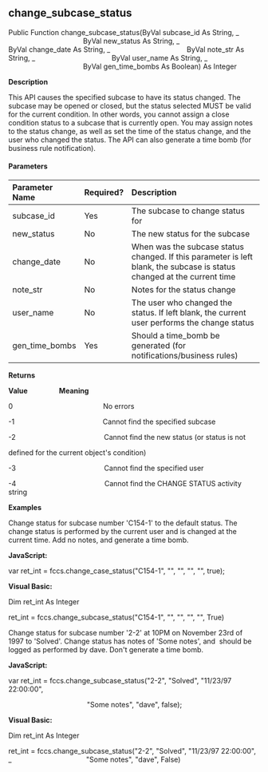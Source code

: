 change_subcase_status
-----------------------

Public Function change_subcase_status(ByVal subcase_id As String, _
                                      ByVal new_status As String, _
                                      ByVal change_date As String, _
                                      ByVal note_str As String, _
                                      ByVal user_name As String, _
                                      ByVal gen_time_bombs As Boolean) As Integer

**Description**

This API causes the specified subcase to have its status changed. The subcase may be opened or closed, but the status selected MUST be valid for the current condition. In other words, you cannot assign a close condition status to a subcase that is currently open. You may assign notes to the status change, as well as set the time of the status change, and the user who changed the status. The API can also generate a time bomb (for business rule notification).

#### Parameters

| Parameter Name | Required? | Description |
|:--- |:--- |:--- |
| subcase_id | Yes | The subcase to change status for |
| new_status | No | The new status for the subcase |
| change_date | No | When was the subcase status changed. If this parameter is left blank, the subcase is status changed at the current time |
| note_str | No | Notes for the status change |
| user_name | No | The user who changed the status. If left blank, the current user performs the change status |
| gen_time_bombs | Yes | Should a time_bomb be generated (for notifications/business rules) |

**Returns**

**Value**                **Meaning**

0                                              No errors

-1                                             Cannot find the specified subcase

-2                                             Cannot find the new status (or status is not

defined for the current object's condition)

-3                                             Cannot find the specified user

-4                                             Cannot find the CHANGE STATUS activity string

**Examples**

 Change status for subcase number 'C154-1' to the default status. The change status is performed by the current user and is changed at the current time. Add no notes, and generate a time bomb.

**JavaScript:**

var ret_int = fccs.change_case_status("C154-1", "", "", "", "", true);

**Visual Basic:**

Dim ret_int As Integer

ret_int = fccs.change_subcase_status("C154-1", "", "", "", "", True)

 Change status for subcase number '2-2' at 10PM on November 23rd of 1997 to 'Solved'. Change status has notes of 'Some notes', and  should be logged as performed by dave. Don't generate a time bomb.

**JavaScript:**

var ret_int = fccs.change_subcase_status("2-2", "Solved", "11/23/97 22:00:00",

                                        "Some notes", "dave", false);

**Visual Basic:**

Dim ret_int As Integer

ret_int = fccs.change_subcase_status("2-2", "Solved", "11/23/97 22:00:00", _
                                     "Some notes", "dave", False)